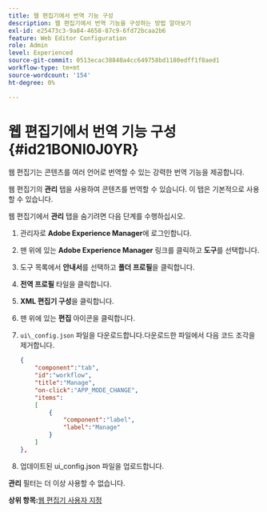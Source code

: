 ```yaml
---
title: 웹 편집기에서 번역 기능 구성
description: 웹 편집기에서 번역 기능을 구성하는 방법 알아보기
exl-id: e25473c3-9a84-4658-87c9-6fd72bcaa2b6
feature: Web Editor Configuration
role: Admin
level: Experienced
source-git-commit: 0513ecac38840a4cc649758bd1180edff1f8aed1
workflow-type: tm+mt
source-wordcount: '154'
ht-degree: 0%

---
```


# 웹 편집기에서 번역 기능 구성 {#id21BONI0J0YR}

웹 편집기는 콘텐츠를 여러 언어로 번역할 수 있는 강력한 번역 기능을 제공합니다.

웹 편집기의 **관리** 탭을 사용하여 콘텐츠를 번역할 수 있습니다. 이 탭은 기본적으로 사용할 수 있습니다.

웹 편집기에서 **관리** 탭을 숨기려면 다음 단계를 수행하십시오.

1. 관리자로 **Adobe Experience Manager**&#x200B;에 로그인합니다.
1. 맨 위에 있는 **Adobe Experience Manager** 링크를 클릭하고 **도구**&#x200B;를 선택합니다.
1. 도구 목록에서 **안내서**&#x200B;를 선택하고 **폴더 프로필**&#x200B;을 클릭합니다.
1. **전역 프로필** 타일을 클릭합니다.
1. **XML 편집기 구성**&#x200B;을 클릭합니다.
1. 맨 위에 있는 **편집** 아이콘을 클릭합니다.
1. `ui\_config.json` 파일을 다운로드합니다.다운로드한 파일에서 다음 코드 조각을 제거합니다.

   ```json
   {
       "component":"tab",
       "id":"workflow",
       "title":"Manage",
       "on-click":"APP_MODE_CHANGE",
       "items":
       [
           {
               "component":"label",
               "label":"Manage"
           }
       ]
   },
   ```

1. 업데이트된 ui\_config.json 파일을 업로드합니다.

**관리** 필터는 더 이상 사용할 수 없습니다.

**상위 항목:**&#x200B;[&#x200B;웹 편집기 사용자 지정](conf-web-editor.md)
